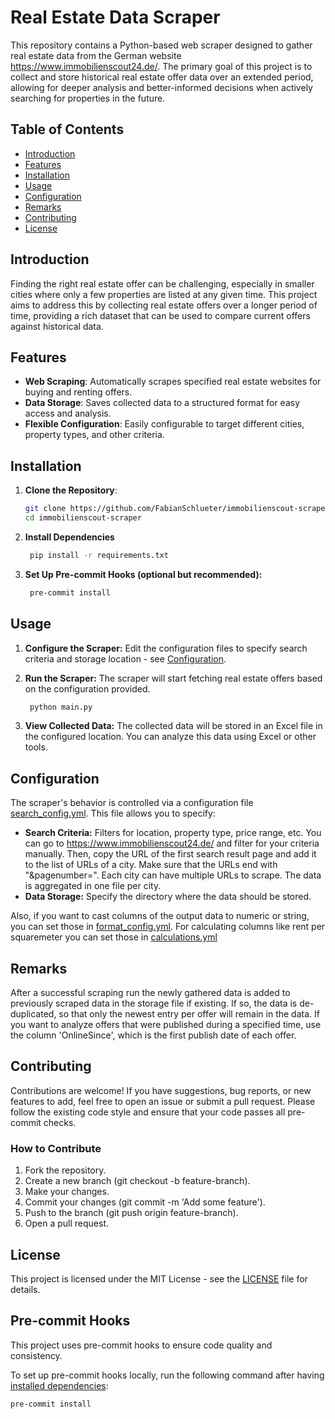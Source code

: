 # Real Estate Data Scraper

This repository contains a Python-based web scraper designed to gather real estate data from the German website <https://www.immobilienscout24.de/>. The primary goal of this project is to collect and store historical real estate offer data over an extended period, allowing for deeper analysis and better-informed decisions when actively searching for properties in the future.

## Table of Contents

- [Introduction](#introduction)
- [Features](#features)
- [Installation](#installation)
- [Usage](#usage)
- [Configuration](#configuration)
- [Remarks](#remarks)
- [Contributing](#contributing)
- [License](#license)

## Introduction

Finding the right real estate offer can be challenging, especially in smaller cities where only a few properties are listed at any given time. This project aims to address this by collecting real estate offers over a longer period of time, providing a rich dataset that can be used to compare current offers against historical data.

## Features

- **Web Scraping**: Automatically scrapes specified real estate websites for buying and renting offers.
- **Data Storage**: Saves collected data to a structured format for easy access and analysis.
- **Flexible Configuration**: Easily configurable to target different cities, property types, and other criteria.

## Installation

1. **Clone the Repository**:

   ```bash
   git clone https://github.com/FabianSchlueter/immobilienscout-scraper.git
   cd immobilienscout-scraper

2. **Install Dependencies**

   ```bash
    pip install -r requirements.txt

3. **Set Up Pre-commit Hooks (optional but recommended):**

   ```bash
    pre-commit install

## Usage

1. **Configure the Scraper:** Edit the configuration files to specify search criteria and storage location - see [Configuration](#configuration).

2. **Run the Scraper:** The scraper will start fetching real estate offers based on the configuration provided.

   ```bash
    python main.py

3. **View Collected Data:** The collected data will be stored in an Excel file in the configured location. You can analyze this data using Excel or other tools.

## Configuration

The scraper's behavior is controlled via a configuration file [search_config.yml](config/search_config.yml). This file allows you to specify:

- **Search Criteria:** Filters for location, property type, price range, etc. You can go to https://www.immobilienscout24.de/ and filter for your criteria manually. Then, copy the URL of the first search result page and add it to the list of URLs of a city. Make sure that the URLs end with "&pagenumber=". Each city can have multiple URLs to scrape. The data is aggregated in one file per city.
- **Data Storage:** Specify the directory where the data should be stored.

Also, if you want to cast columns of the output data to numeric or string, you can set those in [format_config.yml](config/format_config.yml). For calculating columns like rent per squaremeter you can set those in [calculations.yml](config/calculations_config.yml)

## Remarks

After a successful scraping run the newly gathered data is added to previously scraped data in the storage file if existing. If so, the data is de-duplicated, so that only the newest entry per offer will remain in the data. If you want to analyze offers that were published during a specified time, use the column 'OnlineSince', which is the first publish date of each offer.

## Contributing

Contributions are welcome! If you have suggestions, bug reports, or new features to add, feel free to open an issue or submit a pull request. Please follow the existing code style and ensure that your code passes all pre-commit checks.

### How to Contribute

1. Fork the repository.
2. Create a new branch (git checkout -b feature-branch).
3. Make your changes.
4. Commit your changes (git commit -m 'Add some feature').
5. Push to the branch (git push origin feature-branch).
6. Open a pull request.

## License

This project is licensed under the MIT License - see the [LICENSE](LICENSE) file for details.

## Pre-commit Hooks

This project uses pre-commit hooks to ensure code quality and consistency.

To set up pre-commit hooks locally, run the following command after having [installed dependencies](#installation):

```bash
pre-commit install
